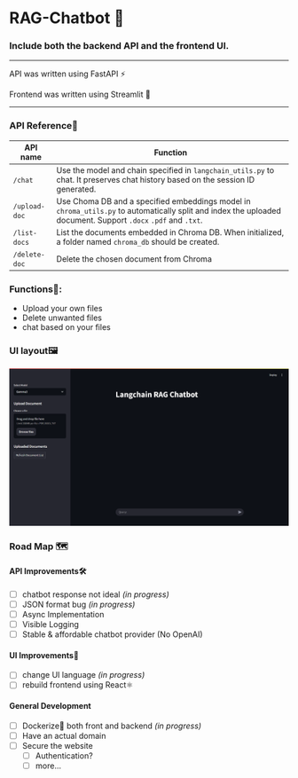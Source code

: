 # RAG-Chatbot 🤖

### Include both the backend API and the frontend UI.

---

API was written using FastAPI ⚡

Frontend was written using Streamlit 👑

---

### API Reference💾

| API name      | Function                                                                                                                                                      |
|---------------|---------------------------------------------------------------------------------------------------------------------------------------------------------------|
| `/chat`       | Use the model and chain specified in `langchain_utils.py` to chat. It preserves chat history based on the session ID generated.                               |
| `/upload-doc` | Use Choma DB and a specified embeddings model in `chroma_utils.py` to automatically split and index the uploaded document. Support `.docx` `.pdf` and `.txt`. |
| `/list-docs`  | List the documents embedded in Chroma DB. When initialized, a folder named `chroma_db` should be created.                                                     |
| `/delete-doc` | Delete the chosen document from Chroma |                                                                                                                       | 

### Functions🧩:
* Upload your own files
* Delete unwanted files
* chat based on your files

### UI layout🖼️

![UI Layout](Screenshot-of-UI.png)

### Road Map 🗺️

#### API Improvements🛠️
- [ ] chatbot response not ideal *(in progress)*
- [ ] JSON format bug *(in progress)*
- [ ] Async Implementation
- [ ] Visible Logging
- [ ] Stable & affordable chatbot provider (No OpenAI)

#### UI Improvements🎨
- [ ] change UI language *(in progress)*
- [ ] rebuild frontend using React⚛️

#### General Development
- [ ] Dockerize🐋 both front and backend *(in progress)*
- [ ] Have an actual domain
- [ ] Secure the website
    - [ ] Authentication?
    - [ ] more...

